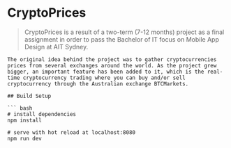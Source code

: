 # CryptoPrices

> CryptoPrices is a result of a two-term (7-12 months) project as a final assignment in order to pass the Bachelor of IT focus on Mobile App Design at AIT Sydney.
```
The original idea behind the project was to gather cryptocurrencies prices from several exchanges around the world. As the project grew bigger, an important feature has been added to it, which is the real-time cryptocurrency trading where you can buy and/or sell cryptocurrency through the Australian exchange BTCMarkets.

## Build Setup

``` bash
# install dependencies
npm install

# serve with hot reload at localhost:8080
npm run dev
